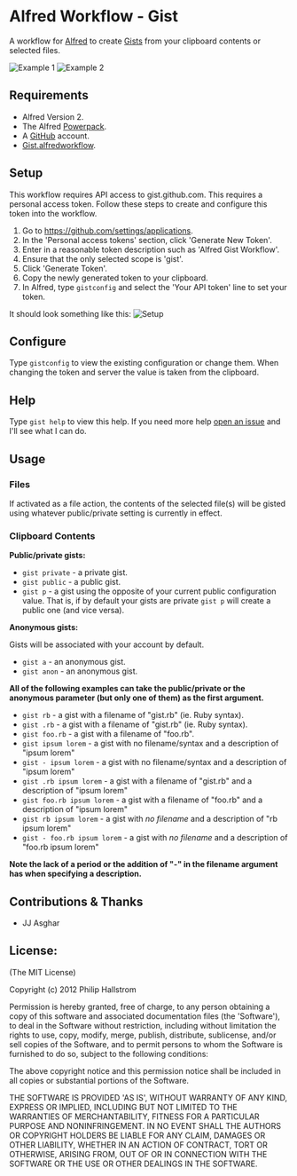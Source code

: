 # Alfred Workflow - Gist

A workflow for [Alfred](http://www.alfredapp.com/) to create [Gists](https://gist.github.com/) from your clipboard contents or selected files.

![Example 1](https://raw.github.com/phallstrom/AlfredGist/master/screenshots/1.png)
![Example 2](https://raw.github.com/phallstrom/AlfredGist/master/screenshots/2.png)

## Requirements

- Alfred Version 2.
- The Alfred [Powerpack](http://www.alfredapp.com/powerpack/).
- A [GitHub](http://github.com) account.
- [Gist.alfredworkflow](Gist.alfredworkflow?raw=true).

## Setup

This workflow requires API access to gist.github.com.  This requires a personal access token.
Follow these steps to create and configure this token into the workflow.

1. Go to https://github.com/settings/applications.
1. In the 'Personal access tokens' section, click 'Generate New Token'.
1. Enter in a reasonable token description such as 'Alfred Gist Workflow'.
1. Ensure that the only selected scope is 'gist'.
1. Click 'Generate Token'.
1. Copy the newly generated token to your clipboard.
1. In Alfred, type `gistconfig` and select the 'Your API token' line to set your token.

It should look something like this:
![Setup](https://raw.github.com/phallstrom/AlfredGist/master/screenshots/setup.png)

## Configure

Type `gistconfig` to view the existing configuration or change them. When
changing the token and server the value is taken from the clipboard.  

## Help

Type `gist help` to view this help. If you need more help
[open an issue](https://github.com/phallstrom/AlfredGist/issues) and I'll see what I can do.

## Usage

### Files

If activated as a file action, the contents of the selected file(s) will be
gisted using whatever public/private setting is currently in effect.

### Clipboard Contents

**Public/private gists:**

* `gist private` - a private gist.
* `gist public` - a public gist.
* `gist p` - a gist using the opposite of your current public configuration value. That is, if by default your gists are private `gist p` will create a public one (and vice versa).

**Anonymous gists:**

Gists will be associated with your account by default.

* `gist a` - an anonymous gist.
* `gist anon` - an anonymous gist.

**All of the following examples can take the public/private or the anonymous parameter (but only one of them) as the first argument.**

* `gist rb` - a gist with a filename of "gist.rb" (ie. Ruby syntax).
* `gist .rb` - a gist with a filename of "gist.rb" (ie. Ruby syntax). 
* `gist foo.rb` - a gist with a filename of "foo.rb". 
* `gist ipsum lorem` - a gist with no filename/syntax and a description of "ipsum lorem"
* `gist - ipsum lorem` - a gist with no filename/syntax and a description of "ipsum lorem"
* `gist .rb ipsum lorem` - a gist with a filename of "gist.rb" and a description of "ipsum lorem"
* `gist foo.rb ipsum lorem` - a gist with a filename of "foo.rb" and a description of "ipsum lorem"
* `gist rb ipsum lorem` - a gist with *no filename* and a description of "rb ipsum lorem"
* `gist - foo.rb ipsum lorem` - a gist with *no filename* and a description of "foo.rb ipsum lorem"

**Note the lack of a period or the addition of "-" in the filename argument has when specifying a description.**

## Contributions & Thanks

* JJ Asghar

## License:

(The MIT License)

Copyright (c) 2012 Philip Hallstrom

Permission is hereby granted, free of charge, to any person obtaining
a copy of this software and associated documentation files (the
'Software'), to deal in the Software without restriction, including
without limitation the rights to use, copy, modify, merge, publish,
distribute, sublicense, and/or sell copies of the Software, and to
permit persons to whom the Software is furnished to do so, subject to
the following conditions:

The above copyright notice and this permission notice shall be
included in all copies or substantial portions of the Software.

THE SOFTWARE IS PROVIDED 'AS IS', WITHOUT WARRANTY OF ANY KIND,
EXPRESS OR IMPLIED, INCLUDING BUT NOT LIMITED TO THE WARRANTIES OF
MERCHANTABILITY, FITNESS FOR A PARTICULAR PURPOSE AND NONINFRINGEMENT.
IN NO EVENT SHALL THE AUTHORS OR COPYRIGHT HOLDERS BE LIABLE FOR ANY
CLAIM, DAMAGES OR OTHER LIABILITY, WHETHER IN AN ACTION OF CONTRACT,
TORT OR OTHERWISE, ARISING FROM, OUT OF OR IN CONNECTION WITH THE
SOFTWARE OR THE USE OR OTHER DEALINGS IN THE SOFTWARE.

